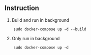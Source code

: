 ## Instruction

1. Build and run in background
```	
	sudo docker-compose up -d --build
```
2. Only run in background
```
	sudo docker-compose up -d
```
